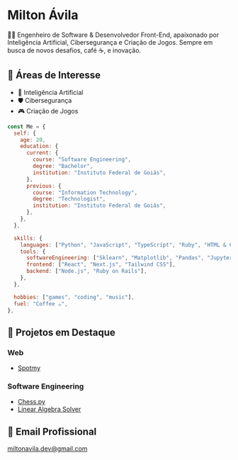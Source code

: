 # Milton Ávila
👨‍💻 Engenheiro de Software & Desenvolvedor Front-End, apaixonado por Inteligência Artificial, Cibersegurança e Criação de Jogos. Sempre em busca de novos desafios, café ☕, e inovação.

## 🎯 Áreas de Interesse
- 🧠 Inteligência Artificial
- 🛡️ Cibersegurança
- 🎮 Criação de Jogos

```javascript
const Me = {
  self: {
    age: 20,
    education: {
      current: {
        course: "Software Engineering",
        degree: "Bachelor",
        institution: "Instituto Federal de Goiás",
      },
      previous: {
        course: "Information Technology",
        degree: "Technologist",
        institution: "Instituto Federal de Goiás",
      },
    },
  },

  skills: {
    languages: ["Python", "JavaScript", "TypeScript", "Ruby", "HTML & CSS"],
    tools: {
      softwareEngineering: ["Sklearn", "Matplotlib", "Pandas", "Jupyter", "NLTK", "Docker"],
      frontend: ["React", "Next.js", "Tailwind CSS"],
      backend: ["Node.js", "Ruby on Rails"],
    },
  },

  hobbies: ["games", "coding", "music"],
  fuel: "Coffee ☕",
},
```

## 🚀 Projetos em Destaque
### Web
- [Spotmy](https://github.com/Milton-Avila/Spotmy)

### Software Engineering
- [Chess.py](https://github.com/Milton-Avila/Chess.py)
- [Linear Algebra Solver](https://github.com/Milton-Avila/Linear-Algebra-Solver)

## 📧 Email Profissional
<miltonavila.dev@gmail.com>
